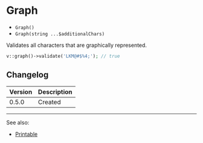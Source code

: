 # Graph

- `Graph()`
- `Graph(string ...$additionalChars)`

Validates all characters that are graphically represented.

```php
v::graph()->validate('LKM@#$%4;'); // true
```

## Changelog

Version | Description
--------|-------------
  0.5.0 | Created

***
See also:

- [Printable](Printable.md)

